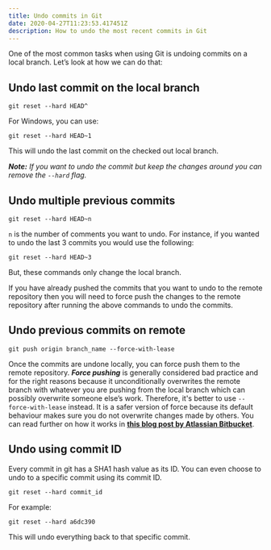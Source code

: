 ```yaml
---
title: Undo commits in Git
date: 2020-04-27T11:23:53.417451Z
description: How to undo the most recent commits in Git
---
```


One of the most common tasks when using Git is undoing commits on a local branch. Let’s look at how we can do that:

## Undo last commit on the local branch

```
git reset --hard HEAD^
```

For Windows, you can use:

```
git reset --hard HEAD~1
```

This will undo the last commit on the checked out local branch.

_**Note:** If you want to undo the commit but keep the changes around you can remove the `--hard` flag._

## Undo multiple previous commits

```
git reset --hard HEAD~n
```

`n` is the number of comments you want to undo. For instance, if you wanted to undo the last 3 commits you would use the following:

```
git reset --hard HEAD~3
```

But, these commands only change the local branch.

If you have already pushed the commits that you want to undo to the remote repository then you will need to force push the changes to the remote repository after running the above commands to undo the commits.

## Undo previous commits on remote

```
git push origin branch_name --force-with-lease
```

Once the commits are undone locally, you can force push them to the remote repository. _**Force pushing**_ is generally considered bad practice and for the right reasons because it unconditionally overwrites the remote branch with whatever you are pushing from the local branch which can possibly overwrite someone else’s work. Therefore, it's better to use `--force-with-lease` instead. It is a safer version of force because its default behaviour makes sure you do not overwrite changes made by others. You can read further on how it works in [**this blog post by Atlassian Bitbucket**](https://blog.developer.atlassian.com/force-with-lease/).

## Undo using commit ID

Every commit in git has a SHA1 hash value as its ID. You can even choose to undo to a specific commit using its commit ID.

```
git reset --hard commit_id
```

For example:

```
git reset --hard a6dc390
```

This will undo everything back to that specific commit.
